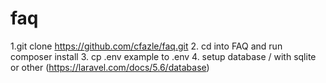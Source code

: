 # faq
1.git clone https://github.com/cfazle/faq.git
2. cd into FAQ and run composer install
3. cp .env example to .env
4. setup database / with sqlite or other (https://laravel.com/docs/5.6/database)